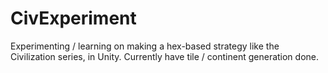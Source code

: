 # CivExperiment
Experimenting / learning on making a hex-based strategy like the Civilization series, in Unity.  Currently have tile / continent generation done.
